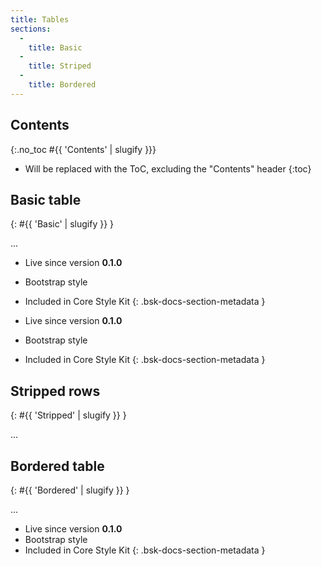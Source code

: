 ```yaml
---
title: Tables
sections:
  -
    title: Basic
  -
    title: Striped
  -
    title: Bordered
---
```


## Contents
{:.no_toc #{{ 'Contents' | slugify }}}

* Will be replaced with the ToC, excluding the "Contents" header
{:toc}

## Basic table
{: #{{ 'Basic' | slugify }} }

...
* <span class="label label-phase label-phase-live">Live</span> since version **0.1.0**
* Bootstrap style
* <i class="fa fa-check" aria-hidden="true"></i> Included in Core Style Kit
{: .bsk-docs-section-metadata }


* <span class="label label-phase label-phase-live">Live</span> since version **0.1.0**
* Bootstrap style
* <i class="fa fa-check" aria-hidden="true"></i> Included in Core Style Kit
{: .bsk-docs-section-metadata }


## Stripped rows
{: #{{ 'Stripped' | slugify }} }

...

## Bordered table
{: #{{ 'Bordered' | slugify }} }

...
* <span class="label label-phase label-phase-live">Live</span> since version **0.1.0**
* Bootstrap style
* <i class="fa fa-check" aria-hidden="true"></i> Included in Core Style Kit
{: .bsk-docs-section-metadata }

